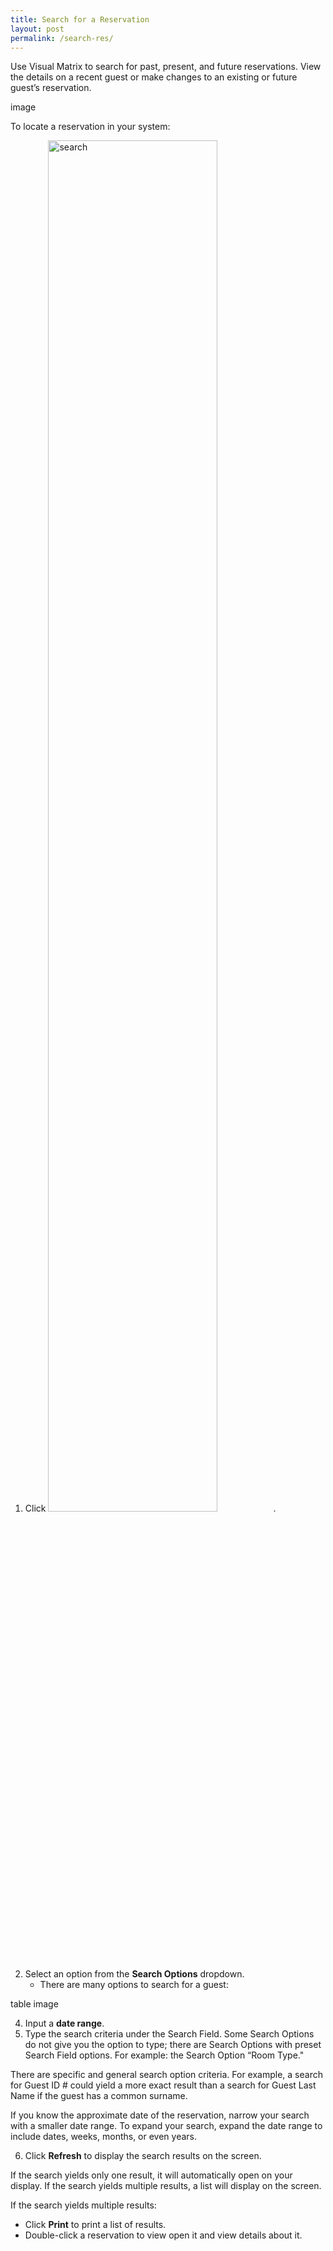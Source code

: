 ```yaml
---
title: Search for a Reservation
layout: post
permalink: /search-res/
---
```


Use Visual Matrix to search for past, present, and future reservations. View the details on
a recent guest or make changes to an existing or future guest’s reservation.

image

To locate a reservation in your system:
1. Click <img src="/portfolio/images/Search-for-a-Reservation.jpg" width="75%" height="75%" alt="search">.
2. Select an option from the **Search Options** dropdown.
     - There are many options to search for a guest:

table image

4. Input a **date range**.
5. Type the search criteria under the Search Field.
Some Search Options do not give you the option to type; there are Search Options
with preset Search Field options. For example: the Search Option “Room Type."

There are specific and general search option criteria. For example, a search for Guest
ID # could yield a more exact result than a search for Guest Last Name if the guest
has a common surname.

If you know the approximate date of the reservation, narrow your search with a
smaller date range. To expand your search, expand the date range to include dates,
weeks, months, or even years.

6. Click **Refresh** to display the search results on the screen.

If the search yields only one result, it will automatically open on your display. If the
search yields multiple results, a list will display on the screen.

If the search yields multiple results:
- Click **Print** to print a list of results.
- Double-click a reservation to view open it and view details about it.
